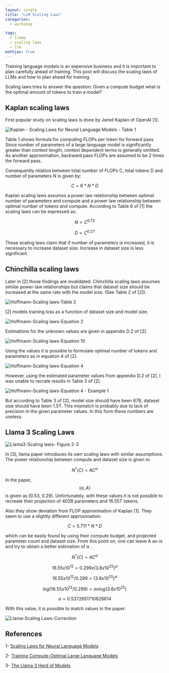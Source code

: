 ```yaml
---
layout: single
title: "LLM Scaling Laws"
categories:
  - workshop

tags:
  - llama
  - scaling laws
  - llm
mathjax: true
---
```


Training language models is an expensive business and it is important to plan carefully ahead of training. This post will discuss the scaling laws of LLMs and how to plan ahead for training.

Scaling laws tries to answer the question: Given a compute budget what is the optimal amount of tokens to train a model? 

## Kaplan scaling laws

First popular study on scaling laws is done by Jared Kaplan of OpenAI [1].

![Kaplan - Scaling Laws for Neural Language Models - Table 1]({{site.baseurl}}/assets/images/kaplan-nn-scaling-laws-table-1.png)

Table 1 shows formula for computing FLOPs per token for forward pass. Since number of parameters of a large language model is significantly greater than context length, context dependent terms is generally omitted. 
As another approximation, backward pass FLOPs are assumed to be 2 times the forward pass. 

Consequently relation between total number of FLOPs C, total tokens D and number of parameters N is given by:

$$ C = 6 * N * D $$

Kaplan scaling laws assumes a power law relationship between optimal number of parameters and compute and a power law relationship between optimal number of tokens and compute. According to Table 6 of [1] the scaling laws can be expressed as:

$$ N \propto C^{0.73} $$

$$ D \propto C^{0.27} $$

These scaling laws claim that if number of parameters is increased, it is necessary to increase dataset size. Increase in dataset size is less significant.


## Chinchilla scaling laws

Later in [2] those findings are invalidated. Chinchilla scaling laws assumes similar power-law relationships but claims that dataset size should be increased at the same rate with the model size. (See Table 2 of [2]).

![Hoffmann-Scaling laws-Table 2]({{site.baseurl}}/assets/images/hoffmann-scaling-laws-table-2.png)

[2] models training loss as a function of dataset size and model size.

![Hoffmann-Scaling laws-Equation 2]({{site.baseurl}}/assets/images/hoffmann-scaling-laws-equation-2.png)

Estimations for the unknown values are given in appendix D.2 of [2].

![Hoffmann-Scaling laws-Equation 10]({{site.baseurl}}/assets/images/hoffmann-scaling-laws-equation-10.png)

Using the values it is possible to formulate optimal number of tokens and parameters as in equation 4 of [2].

![Hoffmann-Scaling laws-Equation 4]({{site.baseurl}}/assets/images/hoffmann-scaling-laws-equation-4.png)

However, using the estimated parameter values from appendix D.2 of [2], I was unable to recrate results in Table 3 of [2].

![Hoffmann-Scaling laws-Equation 4 - Example 1]({{site.baseurl}}/assets/images/hoffmann-scaling-laws-equation-4-ex-1.png)

But according to Table 3 of [2], model size should have been 67B, dataset size should have been 1.5T. This mismatch is probably due to lack of precision in the given parameter values. In this form these numbers are useless. 


## Llama 3 Scaling Laws

![Llama3-Scaling laws- Figure 2-3]({{site.baseurl}}/assets/images/llama3-scaling-laws-fig-2-3.png)


In [3], llama paper introduces its own scaling laws with similar assumptions. The power relationship between compute and dataset size is given in:

$$ N^{*}(C) = AC^{\alpha} $$

In the paper, $$(\alpha, A)$$ is given as (0.53, 0.29). Unfortunately, with these values it is not possible to recreate their projection of 402B parameters and 16.55T tokens.

Also they show deviation from FLOP approximation of Kaplan [1]. They seem to use a slightly different approximation:

$$ C = 5.711 * N * D $$ 

which can be easily found by using their compute budget, and projected parameter count and dataset size. From this point on, one can leave A as-is and try to obtain a better estimation of α . 

$$ N^{*}(C) = AC^{\alpha} $$

$$ 16.55x10^{12} = 0.299x(3.8x10^{25})^{\alpha} $$

$$ 16.55x10^{12} / 0.299 = (3.8x10^{25})^{\alpha} $$

$$ log(16.55x10^{12} / 0.299) = \alpha x log(3.8x10^{25}) $$

$$ \alpha = 0.5372651710628614 $$

With this value, it is possible to match values in the paper:

![Llama-Scaling Laws-Correction]({{site.baseurl}}/assets/images/llama3-scaling-laws-correction-1.png)


## References

1- [Scaling Laws for Neural Language Models](https://arxiv.org/pdf/2001.08361)

2- [Training Compute-Optimal Large Language Models](https://arxiv.org/pdf/2203.15556)

3- [The Llama 3 Herd of Models](https://arxiv.org/pdf/2407.21783)